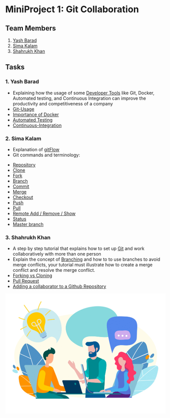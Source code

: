# MiniProject 1: Git Collaboration
## Team Members
1. [Yash Barad](https://github.com/Yash0601)
2. [Sima Kalam](https://github.com/simak95)
3. [Shahrukh Khan](https://github.com/sk753)

## Tasks
### 1. Yash Barad
* Explaining how the usage of some [Developer Tools](./Developer-Tools.md) like Git, Docker, Automated testing, and Continuous Integration can improve the productivity and competitiveness of a company
* [Git-Usage](./Git-Usage.md)
* [Importance of Docker](./Importance-of-Docker.md)
* [Automated Testing](./Automated-Testing.md)
* [Continuous-Integration](./Continuous-Integration.md)


### 2. Sima Kalam
* Explanation of [gitFlow](./GitFlow/GitFlow.md)
* Git commands and terminology:
 - [Repository](./Git_Glossary/Repository.md)
 - [Clone](./Git_Glossary/Clone.md)
 - [Fork](./Git_Glossary/Fork.md)
 - [Branch](./Git_Glossary/Branch.md)
 - [Commit](./Git_Glossary/Commit.md)
 - [Merge](./Git_Glossary/Merge.md)
 - [Checkout](./Git_Glossary/Checkout.md)
 - [Push](./Git_Glossary/Push.md)
 - [Pull](./Git_Glossary/Pull.md)
 - [Remote Add / Remove / Show](./Git_Glossary/Remote.md)
 - [Status](./Git_Glossary/Status.md)
 - [Master branch](./Git_Glossary/Master_Branch.md)

### 3. Shahrukh Khan

* A step by step tutorial that explains how to set up [Git](/GitInstall/GitForWindows.md) and work collaboratively with more than one person
* Explain the concept of [Branching](/Branching/Branching.md) and how to to use branches to avoid merge conflicts, your tutorial must illustrate how to create a merge conflict and resolve the merge conflict. 
* [Forking vs Cloning](./Forking/forking.md)
* [Pull Request](./Pull/Pull.md)
* [Adding a collaborator to a Github Repository](./Collaborator/Collaborator.md)


![](/Images/GitCollab.jpg)


